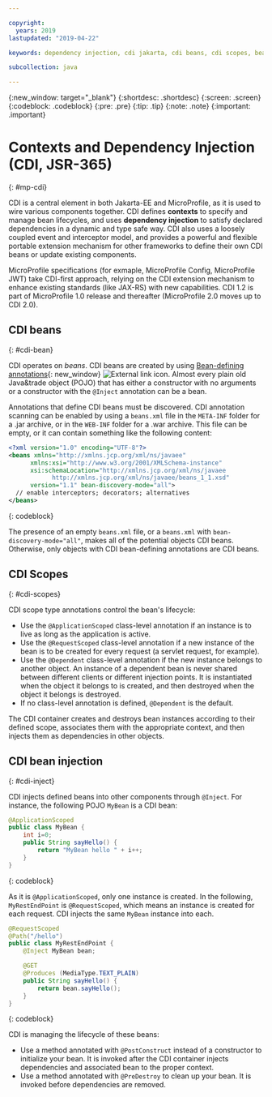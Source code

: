 ```yaml
---

copyright:
  years: 2019
lastupdated: "2019-04-22"

keywords: dependency injection, cdi jakarta, cdi beans, cdi scopes, bean lifecycle, context injection microprofile, microprofile cdi

subcollection: java

---
```


{:new_window: target="_blank"}
{:shortdesc: .shortdesc}
{:screen: .screen}
{:codeblock: .codeblock}
{:pre: .pre}
{:tip: .tip}
{:note: .note}
{:important: .important}

# Contexts and Dependency Injection (CDI, JSR-365)
{: #mp-cdi}

CDI is a central element in both Jakarta-EE and MicroProfile, as it is used to wire various components together. CDI defines **contexts** to specify and manage bean lifecycles, and uses **dependency injection** to satisfy declared dependencies in a dynamic and type safe way. CDI also uses a loosely coupled event and interceptor model, and provides a powerful and flexible portable extension mechanism for other frameworks to define their own CDI beans or update existing components.

MicroProfile specifications (for exmaple, MicroProfile Config, MicroProfile JWT) take CDI-first approach, relying on the CDI extension mechanism to enhance existing standards (like JAX-RS) with new capabilities. CDI 1.2 is part of MicroProfile 1.0 release and thereafter (MicroProfile 2.0 moves up to CDI 2.0).

## CDI beans
{: #cdi-bean}

CDI operates on _beans_. CDI beans are created by using [Bean-defining annotations](https://docs.jboss.org/cdi/spec/2.0/cdi-spec.html){: new_window} ![External link icon](../icons/launch-glyph.svg "External link icon"). Almost every plain old Java&trade object (POJO) that has either a constructor with no arguments or a constructor with the `@Inject` annotation can be a bean.

Annotations that define CDI beans must be discovered. CDI annotation scanning can be enabled by using a `beans.xml` file in the `META-INF` folder for a .jar archive, or in the `WEB-INF` folder for a .war archive. This file can be empty, or it can contain something like the following content:

```xml
<?xml version="1.0" encoding="UTF-8"?>
<beans xmlns="http://xmlns.jcp.org/xml/ns/javaee"
      xmlns:xsi="http://www.w3.org/2001/XMLSchema-instance"
      xsi:schemaLocation="http://xmlns.jcp.org/xml/ns/javaee
            http://xmlns.jcp.org/xml/ns/javaee/beans_1_1.xsd"
      version="1.1" bean-discovery-mode="all">
  // enable interceptors; decorators; alternatives
</beans>
```
{: codeblock}

The presence of an empty `beans.xml` file, or a `beans.xml` with `bean-discovery-mode="all"`, makes all of the potential objects CDI beans. Otherwise, only objects with CDI bean-defining annotations are CDI beans.

## CDI Scopes
{: #cdi-scopes}

CDI scope type annotations control the bean's lifecycle:

* Use the `@ApplicationScoped` class-level annotation if an instance is to live as long as the application is active.
* Use the `@RequestScoped` class-level annotation if a new instance of the bean is to be created for every request (a servlet request, for example).
* Use the `@Dependent` class-level annotation if the new instance belongs to another object. An instance of a dependent bean is never shared between different clients or different injection points. It is instantiated when the object it belongs to is created, and then destroyed when the object it belongs is destroyed.
* If no class-level annotation is defined, `@Dependent` is the default.

The CDI container creates and destroys bean instances according to their defined scope, associates them with the appropriate context, and then injects them as dependencies in other objects.

## CDI bean injection
{: #cdi-inject}

CDI injects defined beans into other components through `@Inject`. For instance, the following POJO `MyBean` is a CDI bean:

```java
@ApplicationScoped
public class MyBean {
    int i=0;
    public String sayHello() {
        return "MyBean hello " + i++;
    }
}
```
{: codeblock}

As it is `@ApplicationScoped`, only one instance is created. In the following, `MyRestEndPoint` is `@RequestScoped`, which means an instance is created for each request. CDI injects the same `MyBean` instance into each.

```java
@RequestScoped
@Path("/hello")
public class MyRestEndPoint {
    @Inject MyBean bean;

    @GET
    @Produces (MediaType.TEXT_PLAIN)
    public String sayHello() {
        return bean.sayHello();
    }
}
```
{: codeblock}

CDI is managing the lifecycle of these beans:

* Use a method annotated with `@PostConstruct` instead of a constructor to initialize your bean. It is invoked after the CDI container injects dependencies and associated bean to the proper context.
* Use a method annotated with `@PreDestroy` to clean up your bean. It is invoked before dependencies are removed.
